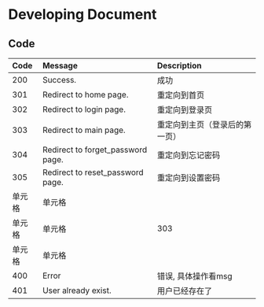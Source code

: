 # Developing Document

## Code

| Code | Message | Description |
| :-----| :---- | :----
| 200 | Success. | 成功|
| 301 | Redirect to home page. | 重定向到首页
| 302 | Redirect to login page. | 重定向到登录页
| 303 | Redirect to main page. | 重定向到主页（登录后的第一页）
| 304 | Redirect to forget_password page. | 重定向到忘记密码
| 305 | Redirect to reset_password page. | 重定向到设置密码
| 单元格 | 单元格 |
| 单元格 | 单元格 |303
| 单元格 | 单元格 |
| 400 | Error | 错误, 具体操作看msg|
| 401 | User already exist.| 用户已经存在了|